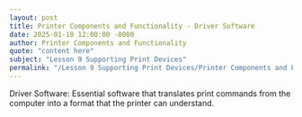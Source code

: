```yaml
---
layout: post
title: Printer Components and Functionality - Driver Software
date: 2025-01-10 12:00:00 -0000
author: Printer Components and Functionality
quote: "content here"
subject: "Lesson 9 Supporting Print Devices"
permalink: "/Lesson 9 Supporting Print Devices/Printer Components and Functionality/Printer Components and Functionality - Driver Software"
---
```


Driver Software: Essential software that translates print commands from the computer into a format that the printer can understand.
